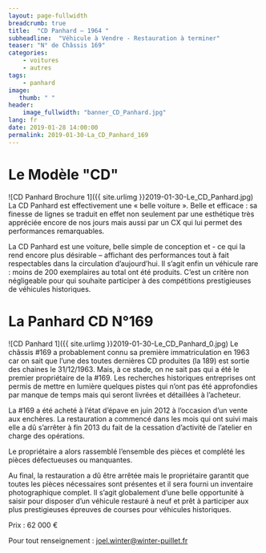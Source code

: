 ```yaml
---
layout: page-fullwidth
breadcrumb: true
title:  "CD Panhard – 1964 "
subheadline:  "Véhicule à Vendre - Restauration à terminer"
teaser: "N° de Châssis 169"
categories:
    - voitures
    - autres
tags:
    - panhard
image:
   thumb: " "
header:
    image_fullwidth: "banner_CD_Panhard.jpg"
lang: fr
date: 2019-01-28 14:00:00
permalink: 2019-01-30-La_CD_Panhard_169
---
```


# Le Modèle "CD"

![CD Panhard Brochure 1]({{ site.urlimg }}2019-01-30-Le_CD_Panhard.jpg)
La CD Panhard est effectivement une « belle voiture ». Belle et efficace : sa finesse de lignes se traduit en effet non seulement par une esthétique très appréciée encore de nos jours mais aussi par un CX qui lui permet des performances remarquables.


La CD Panhard est une voiture, belle simple de conception et - ce qui la rend encore plus désirable – affichant des performances tout à fait respectables dans la circulation d’aujourd’hui. Il s’agit enfin un véhicule rare : moins de 200 exemplaires au total ont été produits. C’est un critère non négligeable pour qui souhaite participer à des compétitions prestigieuses de véhicules historiques.  


# La Panhard CD N°169

![CD Panhard 1]({{ site.urlimg }}2019-01-30-Le_CD_Panhard_0.jpg)
Le châssis #169 a probablement connu sa première immatriculation en 1963 car on sait que l’une des toutes dernières CD produites (la 189) est sortie des chaines le 31/12/1963. Mais, à ce stade, on ne sait pas qui a été le premier propriétaire de la #169. Les recherches historiques entreprises ont permis de mettre en lumière quelques pistes qui n’ont pas été approfondies par manque de temps mais qui seront livrées et détaillées à l’acheteur.

La #169 a été acheté à l’état d’épave en juin 2012 à l’occasion d’un vente aux enchères. La restauration a commencé dans les mois qui ont suivi mais elle a dû s’arrêter à fin 2013 du fait de la cessation d’activité de l’atelier en charge des opérations. 

Le propriétaire a alors rassemblé l’ensemble des pièces et complété les pièces défectueuses ou manquantes.

Au final, la restauration a dû être arrêtée mais le propriétaire garantit que toutes les pièces nécessaires sont présentes et il sera fourni un inventaire photographique complet. Il s’agit globalement d’une belle opportunité à saisir pour disposer d’un véhicule restauré à neuf et prêt à participer aux plus prestigieuses épreuves de courses pour véhicules historiques. 


Prix : 62 000 € 


Pour tout renseignement : joel.winter@winter-puillet.fr
